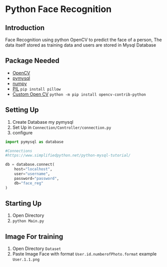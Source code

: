 # Python Face Recognition

## Introduction
Face Recognition using python OpenCV to predict the face of a person, The data itself stored as training data and users are stored in Mysql Database

## Package Needed
- [OpenCV]()
- [pymysql]()
- [numpy]()
- [PIL]()
  `pip install pillow`
- [Custom Open CV]()
  `python -m pip install opencv-contrib-python`

## Setting Up
1. Create Database my pymysql
2. Set Up in `Connection/Controller/connection.py`
3. configure
```Python
import pymysql as database

#Connections
#https://www.simplifiedpython.net/python-mysql-tutorial/

db = database.connect(
    host="localhost",
    user="username",
    password="password",
    db="face_reg"
)

```

## Starting Up
1. Open Directory
2. `python Main.py`

## Image For training
1. Open Directory `Dataset`
2. Paste Image Face with format `User.id.numberofPhoto.format` example `User.1.1.png`
